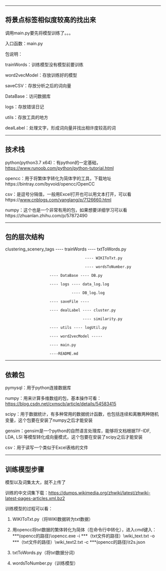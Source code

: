 
---
**将景点标签相似度较高的找出来**
---

调用main.py要先将模型训练了。。。

入口函数：main.py

包说明：

trainWords：训练模型没有模型前要训练

word2vecModel：存放训练好的模型

saveCSV：存放分析之后的词向量

DataBase：访问数据库

logs：存放错误日记

utils：存放工具的地方

dealLabel：处理文字，形成词向量并找出相许度较高的词

---
**技术栈**
---

python(python3.7 x64)：有python的一定基础，https://www.runoob.com/python/python-tutorial.html

opencc：用于将繁体字转化为简体字的工具，下载地址https://bintray.com/byvoid/opencc/OpenCC

csv：是逗号分隔值，一般用Excel打开也可以用文本打开，可以看https://www.cnblogs.com/yanglang/p/7126660.html

numpy：这个也是一个非常有用的包，如果想要详细学习可以看https://zhuanlan.zhihu.com/p/57872490

---
**包的层次结构**
---

clustering_scenery_tags ---- trainWords ---- txtToWords.py

                                        ---- WIKIToTxt.py
                                        
                                        ---- wordsToNumber.py

                        ---- DataBase ---- DB.py
                  
                        ---- logs ---- data_log.log
                  
                                  ---- DB_log.log
                            
                        ---- saveFile ---- 
                        
                        ---- dealLabel ---- cluster.py
                        
                                       ---- similarity.py
                  
                        ---- utils ---- logUtil.py
                                   
                        ---- word2vecModel -----
                  
                        ---- main.py
                  
                        ----README.md
       
---
**依赖包**
---

pymysql：用于python连接数据库

numpy：用来计算多维数组的包，基本操作可看：https://blog.csdn.net/cxmscb/article/details/54583415

scipy：用于数据统计，有多种常用的数据统计函数，也包括连续和离散两种随机变量，这个包要在安装了numpy之后才能安装

gensim：gensim是一个python的自然语言处理库，能够将文档根据TF-IDF, LDA, LSI 等模型转化成向量模式，这个包要在安装了scipy之后才能安装

csv：用于读写一个类似于Excel表格的文件

---
**训练模型步骤**
---

模型以及词集太大，就不上传了

训练的中文词集下载：https://dumps.wikimedia.org/zhwiki/latest/zhwiki-latest-pages-articles.xml.bz2

训练模型的过程可以看：

1. WIKIToTxt.py（将WIKI数据转为txt数据）

2. 用opencc将txt数据的繁体转化为简体（在命令行中转化），进入cmd键入：***(opencc的路径)\opencc.exe -i ***（txt文件的路径）\wiki_text.txt -o ***（txt文件的路径）\wiki_text2.txt -c ***(opencc的路径)\t2s.json

3. txtToWords.py（将txt数据分词）

4. wordsToNumber.py（训练模型）
